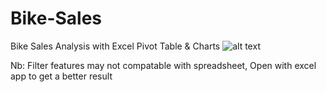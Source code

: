 # Bike-Sales
Bike Sales Analysis with Excel Pivot Table &amp; Charts
![alt text]([http://url/to/img.png](https://github.com/hridayanikaruna/Bike-Sales/tree/main/visualixation.png))

Nb: Filter features may not compatable with spreadsheet, Open with excel app to get a better result
